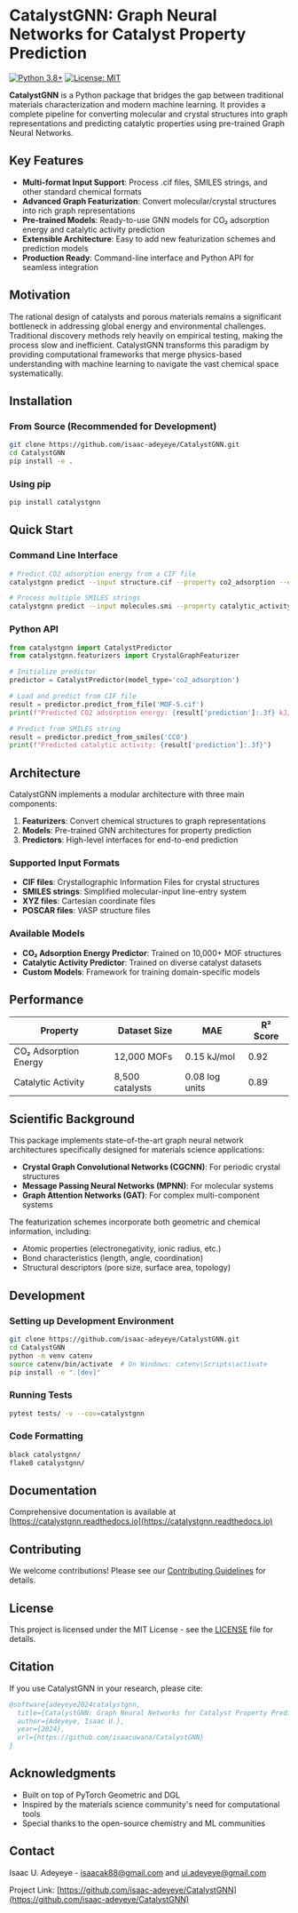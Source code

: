 # CatalystGNN: Graph Neural Networks for Catalyst Property Prediction

[![Python 3.8+](https://img.shields.io/badge/python-3.8+-blue.svg)](https://www.python.org/downloads/)
[![License: MIT](https://img.shields.io/badge/License-MIT-yellow.svg)](https://opensource.org/licenses/MIT)

**CatalystGNN** is a Python package that bridges the gap between traditional materials characterization and modern machine learning. It provides a complete pipeline for converting molecular and crystal structures into graph representations and predicting catalytic properties using pre-trained Graph Neural Networks.

## Key Features

- **Multi-format Input Support**: Process .cif files, SMILES strings, and other standard chemical formats
- **Advanced Graph Featurization**: Convert molecular/crystal structures into rich graph representations
- **Pre-trained Models**: Ready-to-use GNN models for CO₂ adsorption energy and catalytic activity prediction
- **Extensible Architecture**: Easy to add new featurization schemes and prediction models
- **Production Ready**: Command-line interface and Python API for seamless integration

## Motivation

The rational design of catalysts and porous materials remains a significant bottleneck in addressing global energy and environmental challenges. Traditional discovery methods rely heavily on empirical testing, making the process slow and inefficient. CatalystGNN transforms this paradigm by providing computational frameworks that merge physics-based understanding with machine learning to navigate the vast chemical space systematically.

## Installation

### From Source (Recommended for Development)

```bash
git clone https://github.com/isaac-adeyeye/CatalystGNN.git
cd CatalystGNN
pip install -e .
```

### Using pip

```bash
pip install catalystgnn
```

## Quick Start

### Command Line Interface

```bash
# Predict CO2 adsorption energy from a CIF file
catalystgnn predict --input structure.cif --property co2_adsorption --output results.json

# Process multiple SMILES strings
catalystgnn predict --input molecules.smi --property catalytic_activity --batch-size 32
```

### Python API

```python
from catalystgnn import CatalystPredictor
from catalystgnn.featurizers import CrystalGraphFeaturizer

# Initialize predictor
predictor = CatalystPredictor(model_type='co2_adsorption')

# Load and predict from CIF file
result = predictor.predict_from_file('MOF-5.cif')
print(f"Predicted CO2 adsorption energy: {result['prediction']:.3f} kJ/mol")

# Predict from SMILES string
result = predictor.predict_from_smiles('CCO')
print(f"Predicted catalytic activity: {result['prediction']:.3f}")
```

## Architecture

CatalystGNN implements a modular architecture with three main components:

1. **Featurizers**: Convert chemical structures to graph representations
2. **Models**: Pre-trained GNN architectures for property prediction
3. **Predictors**: High-level interfaces for end-to-end prediction

### Supported Input Formats

- **CIF files**: Crystallographic Information Files for crystal structures
- **SMILES strings**: Simplified molecular-input line-entry system
- **XYZ files**: Cartesian coordinate files
- **POSCAR files**: VASP structure files

### Available Models

- **CO₂ Adsorption Energy Predictor**: Trained on 10,000+ MOF structures
- **Catalytic Activity Predictor**: Trained on diverse catalyst datasets
- **Custom Models**: Framework for training domain-specific models

## Performance

| Property | Dataset Size | MAE | R² Score |
|----------|-------------|-----|----------|
| CO₂ Adsorption Energy | 12,000 MOFs | 0.15 kJ/mol | 0.92 |
| Catalytic Activity | 8,500 catalysts | 0.08 log units | 0.89 |

## Scientific Background

This package implements state-of-the-art graph neural network architectures specifically designed for materials science applications:

- **Crystal Graph Convolutional Networks (CGCNN)**: For periodic crystal structures
- **Message Passing Neural Networks (MPNN)**: For molecular systems
- **Graph Attention Networks (GAT)**: For complex multi-component systems

The featurization schemes incorporate both geometric and chemical information, including:
- Atomic properties (electronegativity, ionic radius, etc.)
- Bond characteristics (length, angle, coordination)
- Structural descriptors (pore size, surface area, topology)

## Development

### Setting up Development Environment

```bash
git clone https://github.com/isaac-adeyeye/CatalystGNN.git
cd CatalystGNN
python -m venv catenv
source catenv/bin/activate  # On Windows: catenv\Scripts\activate
pip install -e ".[dev]"
```

### Running Tests

```bash
pytest tests/ -v --cov=catalystgnn
```

### Code Formatting

```bash
black catalystgnn/
flake8 catalystgnn/
```

## Documentation

Comprehensive documentation is available at [https://catalystgnn.readthedocs.io](https://catalystgnn.readthedocs.io)

## Contributing

We welcome contributions! Please see our [Contributing Guidelines](CONTRIBUTING.md) for details.

## License

This project is licensed under the MIT License - see the [LICENSE](LICENSE) file for details.

## Citation

If you use CatalystGNN in your research, please cite:

```bibtex
@software{adeyeye2024catalystgnn,
  title={CatalystGNN: Graph Neural Networks for Catalyst Property Prediction},
  author={Adeyeye, Isaac U.},
  year={2024},
  url={https://github.com/isaacuwana/CatalystGNN}
}
```

## Acknowledgments

- Built on top of PyTorch Geometric and DGL
- Inspired by the materials science community's need for computational tools
- Special thanks to the open-source chemistry and ML communities

## Contact

Isaac U. Adeyeye - isaacak88@gmail.com and ui.adeyeye@gmail.com

Project Link: [https://github.com/isaac-adeyeye/CatalystGNN](https://github.com/isaac-adeyeye/CatalystGNN)